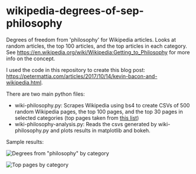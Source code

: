# wikipedia-degrees-of-sep-philosophy
Degrees of freedom from 'philosophy' for Wikipedia articles. Looks at random articles, the top 100 articles, and the top articles in each category.
See https://en.wikipedia.org/wiki/Wikipedia:Getting_to_Philosophy for more info on the concept.

I used the code in this repository to create this blog post: https://petermattia.com/articles/2017/10/14/kevin-bacon-and-wikipedia.html.

There are two main python files: 
- wiki-philosophy.py: Scrapes Wikipedia using bs4 to create CSVs of 500 random Wikipedia pages, the top 100 pages, and the top 30 pages in selected categories (top pages taken from [this list](https://en.wikipedia.org/wiki/Wikipedia:Multiyear_ranking_of_most_viewed_pages))
- wiki-philosophy-analysis.py: Reads the csvs generated by wiki-philosophy.py and plots results in matplotlib and bokeh.

Sample results:

![Degrees from "philosophy" by category](https://raw.githubusercontent.com/petermattia/wikipedia-degrees-of-sep-philosophy/master/categories_boxplot.png)

![Top pages by category](https://raw.githubusercontent.com/petermattia/wikipedia-degrees-of-sep-philosophy/master/categories_popularity.png)
